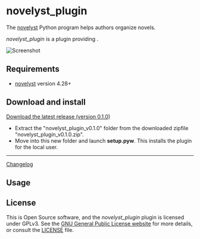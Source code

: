 # novelyst_plugin

The [novelyst](https://peter88213.github.io/novelyst/) Python program helps authors organize novels.  

*novelyst_plugin* is a plugin providing . 

![Screenshot](Screenshots/screen01.png)

## Requirements

- [novelyst](https://peter88213.github.io/novelyst/) version 4.28+

## Download and install

[Download the latest release (version 0.1.0)](https://github.com/peter88213/novelyst_plugin/raw/main/dist/novelyst_plugin_v0.1.0.zip)

- Extract the "novelyst_plugin_v0.1.0" folder from the downloaded zipfile "novelyst_plugin_v0.1.0.zip".
- Move into this new folder and launch **setup.pyw**. This installs the plugin for the local user.

---

[Changelog](changelog)

## Usage



## License

This is Open Source software, and the *novelyst_plugin* plugin is licensed under GPLv3. See the
[GNU General Public License website](https://www.gnu.org/licenses/gpl-3.0.en.html) for more
details, or consult the [LICENSE](https://github.com/peter88213/novelyst_plugin/blob/main/LICENSE) file.
